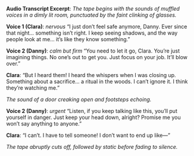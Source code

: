 **Audio Transcript Excerpt**: _The tape begins with the sounds of muffled voices in a dimly lit room, punctuated by the faint clinking of glasses._

**Voice 1 (Clara)**: _nervous_ “I just don’t feel safe anymore, Danny. Ever since that night… something isn’t right. I keep seeing shadows, and the way people look at me… it’s like they know something.”

**Voice 2 (Danny)**: _calm but firm_ “You need to let it go, Clara. You’re just imagining things. No one’s out to get you. Just focus on your job. It’ll blow over.”

**Clara**: “But I heard them! I heard the whispers when I was closing up. Something about a sacrifice... a ritual in the woods. I can’t ignore it. I think they’re watching me.”

_The sound of a door creaking open and footsteps echoing._

**Voice 2 (Danny)**: _urgent_ “Listen, if you keep talking like this, you’ll put yourself in danger. Just keep your head down, alright? Promise me you won’t say anything to anyone.”

**Clara**: “I can’t. I have to tell someone! I don’t want to end up like—”

_The tape abruptly cuts off, followed by static before fading to silence._